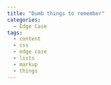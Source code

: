 ```yaml
---
title: "Dumb things to remember"
categories:
  - Edge Case
tags:
  - content
  - css
  - edge case
  - lists
  - markup
  - things
---
```


